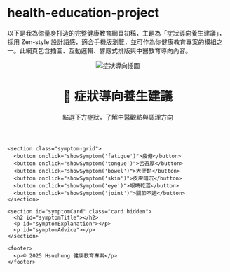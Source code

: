 # health-education-project
以下是我為你量身打造的完整健康教育網頁初稿，主題為「症狀導向養生建議」，採用 Zen-style 設計語感，適合手機版瀏覽，並可作為你健康教育專案的模組之一。此網頁包含插圖、互動邏輯、響應式排版與中醫教育導向內容。
<!DOCTYPE html>
<html lang="zh-Hant">
<head>
  <meta charset="UTF-8" />
  <meta name="viewport" content="width=device-width, initial-scale=1.0" />
  <title>症狀導向養生建議</title>
  <link rel="stylesheet" href="style.css" />
</head>
<body>
  <div class="page-container">
    <header>
      <img src="assets/cover.png" alt="症狀導向插圖" class="cover" />
      <h1>🧠 症狀導向養生建議</h1>
      <p>點選下方症狀，了解中醫觀點與調理方向</p>
    </header>

    <section class="symptom-grid">
      <button onclick="showSymptom('fatigue')">疲倦</button>
      <button onclick="showSymptom('tongue')">舌苔厚</button>
      <button onclick="showSymptom('bowel')">大便黏</button>
      <button onclick="showSymptom('skin')">皮膚暗沉</button>
      <button onclick="showSymptom('eye')">眼睛乾澀</button>
      <button onclick="showSymptom('joint')">關節不適</button>
    </section>

    <section id="symptomCard" class="card hidden">
      <h2 id="symptomTitle"></h2>
      <p id="symptomExplanation"></p>
      <p id="symptomAdvice"></p>
    </section>

    <footer>
      <p>© 2025 Hsuehung 健康教育專案</p>
    </footer>
  </div>

  <script src="script.js"></script>
</body>
</html>

